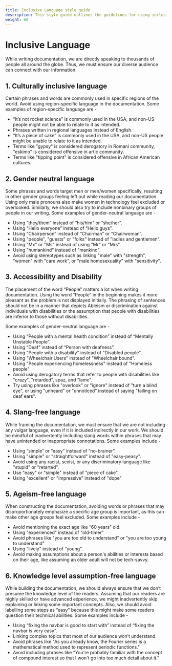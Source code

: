 ```yaml
---
title: Inclusive Language style guide
description: This style guide outlines the guidelines for using inclusive language in documentation.
weight: 60
---
```


# Inclusive Language

While writing documentation, we are directly speaking to thousands of people all around the globe. 
Thus, we must ensure our diverse audience can connect with our information. 

## 1. Culturally inclusive language

Certain phrases and words are commonly used in specific regions of the world. Avoid using region-specific language in the documentation. 
Some examples of region-specific language are -
- “It’s not rocket science” is commonly used in the USA, and non-US people might not be able to relate to it as intended.
- Phrases written in regional languages instead of English.
- “It’s a piece of cake” is commonly used in the USA, and non-US people might be unable to relate to it as intended.
- Terms like "gypsy" is considered derogatory in Romani community, "eskimo" is considered offensive in artic community.
- Terms like "tipping point" is considered offensive in African American cultures.

## 2. Gender neutral language

Some phrases and words target men or men/women specifically, resulting in other gender groups feeling left out while reading our documentation. Using only male pronouns also make women in technology feel excluded or overlooked.
Similarly, we should also try to include nonbinary groups of people in our writing.
Some examples of gender-neutral language are -
- Using “they/them” instead of “his/him” or “she/her”.
- Using “Hello everyone” instead of “Hello guys”.
- Using “Chairperson” instead of “Chairman” or “Chairwoman”.
- Using "people", "guests" or "folks" instead of "ladies and gentlemen".
- Using "Mx" or "Ms" instead of using "Mr" or "Mrs".
- Using "humankind" instead of "mankind".
- Avoid using stereotypes such as linking "male" with "strength", "women" with "care work", or "male homosexuality" with "sensitivity".

## 3. Accessibility and Disability 

The placement of the word “People” matters a lot when writing documentation. 
Using the word “People” in the beginning makes it more pleasant as the problem is not displayed initially.
The phrasing of sentences should not be in a manner that depicts Ableism or discrimination against individuals with disabilities or 
the assumption that people with disabilities are inferior to those without disabilities.

Some examples of gender-neutral language are -
- Using “People with a mental health condition” instead of “Mentally Unstable People”.
- Using “Deaf” instead of “Person with deafness”.
- Using "People with a disability" instead of "Disabled people".
- Using "Wheelchair Users" instead of "Wheelchair bound".
- Using "People experiencing homelessness" instead of "Homeless people"
- Avoid using derogatory terms that refer to people with disabilities like "crazy", "retarded", spaz, and "lame".
- Try using phrases like "overlook" or "ignore" instead of "turn a blind eye", or using "unheard" or "unnoticed" instead of saying "falling on deaf ears".

## 4. Slang-free language 

While framing the documentation, we must ensure that we are not including any vulgar language, even if it is included indirectly in our work. We should be mindful of inadvertently including slang words within phrases that may have unintended or inappropriate connotations.
Some examples include -
- Using “simple” or “easy" instead of “no-brainer”.
- Using "simple" or "straightforward" instead of "easy-peasy".
- Avoid using any racist, sexist, or any discriminatory language like "stupid" or "retarted".
- Use "easy" or "simple" instead of "piece of cake".
- Using "excellent" or "impressive" instead of "dope"

## 5. Ageism-free language   

When constructing the documentation, avoiding words or phrases that may disproportionately emphasize a specific age group is important, as this can make other age groups feel excluded.
Some examples include -
- Avoid mentioning the exact age like “60 years” old.
- Using "experienced" instead of "old-timer"
- Avoid phrases like "you are too old to understand" or "you are too young to understand"
- Using “lively” instead of “young”.
- Avoid making assumptions about a person's abilities or interests based on their age, like assuming an older adult will not be tech-savvy.

## 6. Knowledge level assumption-free language

While building the documentation, we should always ensure that we don’t presume the knowledge level of the readers. 
Assuming that our readers are highly skilled or have advanced experience, we might inadvertently skip explaining or linking some important concepts. Also, we should avoid labelling some steps as “easy” 
because this might make some readers question their technical abilities.
Some examples include -
- Using “fixing the navbar is good to start with” instead of “fixing the navbar is very easy”.
- Linking complex topics that most of our audience won’t understand.
- Avoid phrases like "As you already know, the Fourier series is a mathematical method used to represent periodic functions."
- Avoid including phrases like "You're probably familiar with the concept of compound interest so that I won't go into too much detail about it."
